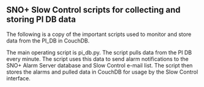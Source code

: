 SNO+ Slow Control scripts for collecting and storing PI DB data
-------------------------------------------------------------------

The following is a copy of the important scripts used to monitor and store data from the PI_DB in CouchDB.  

The main operating script is pi_db.py.  The script pulls data from the PI DB every minute.  The script uses this data to send alarm notifications to the SNO+ Alarm Server database and Slow Control e-mail list.  The script then stores the alarms and pulled data in CouchDB for usage by the Slow Control interface.
